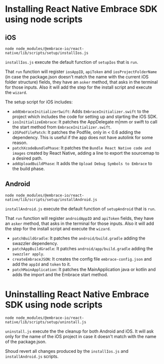 # Installing React Native Embrace SDK using node scripts

## iOS

```shell
node node_modules/@embrace-io/react-native/lib/scripts/setup/installIos.js
```

`installIos.js` execute the default function of `setupIos` that is `run`.

That `run` function will register `iosAppID`, `apiToken` and `iosProjectFolderName` (in case the package.json doesn't match the name with the current iOS folder structure) fields, they have an `asker` method, that asks in the terminal for those inputs. Also it will add the step for the install script and execute the `wizard`.

The setup script for iOS includes:
- `addEmbraceInitializerSwift`: Adds `EmbraceInitializer.swift` to the project which includes the code for setting up and starting the iOS SDK.
- `iosInitializeEmbrace`: It patches the AppDelegate m|mm or swift to call the start method from `EmbraceInitializer.swift`.
- `iOSPodfilePatch`: It patches the Podfile, only in < 0.6 adding the dependency. This is useful if the app does not have autolink for some reason.
- `patchXcodeBundlePhase`: It patches the `Bundle React Native code and images` created by React Native, adding a line to export the sourcemap to a desired path.
- `addUploadBuildPhase`: It adds the `Upload Debug Symbols to Embrace` to the build phase.

## Android

```shell
node node_modules/@embrace-io/react-native/lib/scripts/setup/installAndroid.js
```

`installAndroid.js` execute the default function of `setupAndroid` that is `run`.

That `run` function will register `androidAppID` and `apiToken` fields, they have an `asker` method, that asks in the terminal for those inputs. Also it will add the step for the install script and execute the `wizard`.

- `patchBuildGradle`: It patches the `android/build.gradle` adding the swazzler dependency.
- `patchAppBuildGradle`: It patches `android/app/build.gradle` adding the `swazzler apply`.
- `createEmbraceJSON`: It creates the config file `embrace-config.json` and add the `appId` and `token` to it.
- `patchMainApplication`: It patches the MainApplication java or kotlin and adds the import and the Embrace start method.

# Uninstalling React Native Embrace SDK using node scripts

```shell
node node_modules/@embrace-io/react-native/lib/scripts/setup/uninstall.js
```
`uninstall.js` execute the the cleanup for both Android and iOS. It will ask only for the name of the iOS project in case it doesn't match with the name of the package.json.

Shoud revert all changes produced by the `installIos.js` and `installAndroid.js` scripts.
